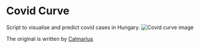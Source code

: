 # Covid Curve
Script to visualise and predict covid cases in Hungary.
![Covid curve image](https://i.imgur.com/8nzltIM.png)

The original is written by [Calmarius](https://github.com/Calmarius)